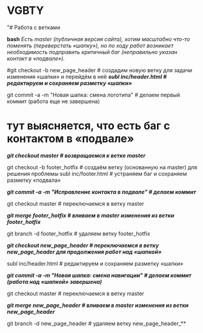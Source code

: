 # VGBTY
"# Работа с ветками

 **bash**
_Есть master (публичная версия сайта), хотим масштабно что-то поменять (переверстать «шапку»), но по ходу работ возникает необходимость подправить критичный баг (неправильно указан контакт в «подвале»)._

#git checkout -b new_page_header # создадим новую ветку для задачи изменения «шапки» и перейдём в неё
***subl inc/header.html # редактируем и сохраняем разметку «шапки»***

git commit -a -m "Новая шапка: смена логотипа" # делаем первый коммит (работа еще не завершена)
# тут выясняется, что есть баг с контактом в «подвале»
**_git checkout master # возвращаемся к ветке master_**

git checkout -b footer_hotfix # создаём ветку (основанную на master) для решения проблемы
subl inc/footer.html # устраняем баг и сохраняем разметку «подвала»

**_git commit -a -m "Исправление контакта в подвале" # делаем коммит_**

git checkout master # переключаемся в ветку master

**_git merge footer_hotfix # вливаем в master изменения из ветки footer_hotfix_**

git branch -d footer_hotfix # удаляем ветку footer_hotfix

**_git checkout new_page_header # переключаемся в ветку new_page_header для продолжения работ над «шапкой»_**

subl inc/header.html # редактируем и сохраняем разметку «шапки»

**_git commit -a -m "Новая шапка: смена навигации" # делаем коммит (работа над «шапкой» завершена)_**

git checkout master # переключаемся в ветку master

**_git merge new_page_header # вливаем в master изменения из ветки new_page_header_**

git branch -d new_page_header # удаляем ветку new_page_header_**
```
